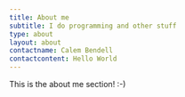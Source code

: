 ```yaml
---
title: About me
subtitle: I do programming and other stuff
type: about
layout: about
contactname: Calem Bendell
contactcontent: Hello World
---
```


This is the about me section! :-)
